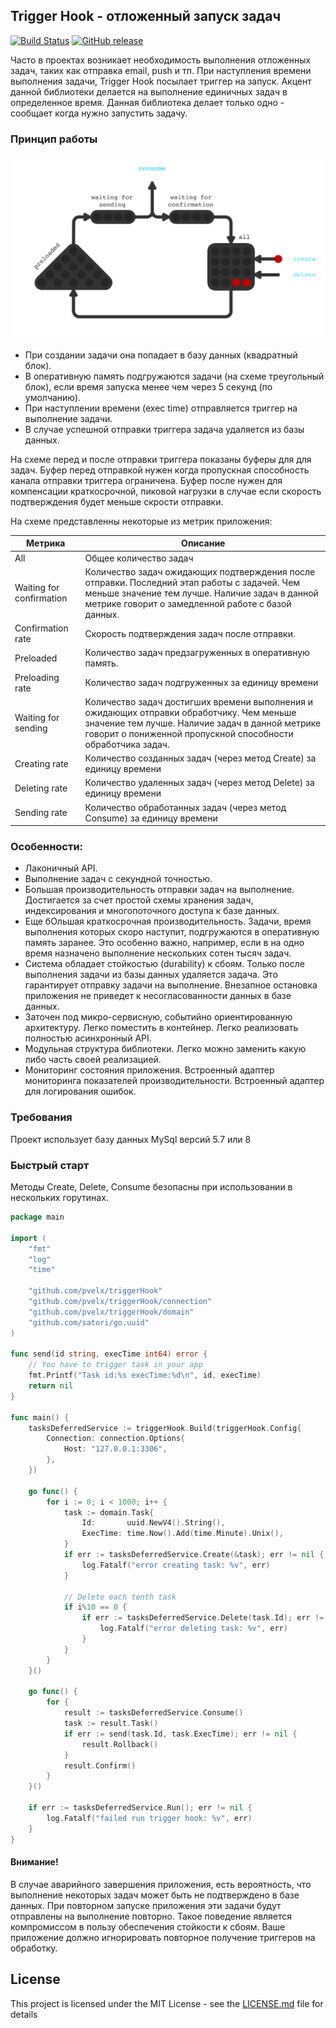 ## Trigger Hook - отложенный запуск задач

[![Build Status](https://travis-ci.com/pvelx/triggerhook.svg?branch=master)](https://travis-ci.com/pvelx/triggerhook)
[![GitHub release](https://img.shields.io/github/release/pvelx/triggerhook.svg?include_prereleases)](https://github.com/pvelx/triggerhook/releases/latest) 

Часто в проектах возникает необходимость выполнения отложенных задач, таких как отправка email, push и тп. 
При наступления времени выполнения задачи, Trigger Hook посылает триггер на запуск.
Акцент данной библиотеки делается на выполнение единичных задач в определенное время.
Данная библиотека делает только одно - сообщает когда нужно запустить задачу. 

### Принцип работы

![Principle of operation](scheme.gif)

- При создании задачи она попадает в базу данных (квадратный блок).
- В оперативную память подгружаются задачи (на схеме треугольный блок), 
если время запуска менее чем через 5 секунд (по умолчанию).
- При наступлении времени (exec time) отправляется триггер на выполнение задачи.
- В случае успешной отправки триггера задача удаляется из базы данных. 

На схеме перед и после отправки триггера показаны буферы для для задач. 
Буфер перед отправкой нужен когда пропускная способность канала отправки триггера ограничена.
Буфер после нужен для компенсации краткосрочной, 
пиковой нагрузки в случае если скорость подтверждения будет меньше скрости отправки.

На схеме представленны некоторые из метрик приложения:

Метрика  | Описание
------------------|----------------------
All|Общее количество задач
Waiting for confirmation | Количество задач ожидающих подтверждения после отправки. Последний этап работы с задачей. Чем меньше значение тем лучше. Наличие задач в данной метрике говорит о замедленной работе с базой данных.
Confirmation rate | Скорость подтверждения задач после отправки.
Preloaded | Количество задач предзагруженных в оперативную память.
Preloading rate | Количество задач подгруженных за единицу времени
Waiting for sending | Количество задач достигших времени выполнения и ожидающих отправки обработчику. Чем меньше значение тем лучше. Наличие задач в данной метрике говорит о пониженной пропускной способности обработчика задач.
Creating rate | Количество созданных задач (через метод Create) за единицу времени
Deleting rate | Количество удаленных задач (через метод Delete) за единицу времени 
Sending rate | Количество обработанных задач (через метод Consume) за единицу времени 


### Особенности:
- Лаконичный API.
- Выполнение задач с секундной точностью.
- Большая производительность отправки задач на выполнение. Достигается за счет простой схемы хранения задач, индексирования и многопоточного доступа к базе данных.
- Еще бОльшая краткосрочная производительность. Задачи, время выполнения которых скоро наступит, подгружаются в оперативную память заранее. Это особенно важно, например, если в на одно время назначено выполнение нескольких сотен тысяч задач. 
- Система обладает стойкостью (durability) к сбоям. Только после выполнения задачи из базы данных удаляется задача. Это гарантирует отправку задачи на выполнение. Внезапное остановка приложения не приведет к несогласованности данных в базе данных.
- Заточен под микро-сервисную, событийно ориентированную архитектуру. Легко поместить в контейнер. Легко реализовать полностью асинхронный API.
- Модульная структура библиотеки. Легко можно заменить какую либо часть своей реализацией. 
- Мониторинг состояния приложения. Встроенный адаптер мониторинга показателей производительности. Встроенный адаптер для логирования ошибок.

### Требования

Проект использует базу данных MySql версий 5.7 или 8

### Быстрый старт

Методы Create, Delete, Consume безопасны при использовании в нескольких горутинах.

```go
package main

import (
	"fmt"
	"log"
	"time"

	"github.com/pvelx/triggerHook"
	"github.com/pvelx/triggerHook/connection"
	"github.com/pvelx/triggerHook/domain"
	"github.com/satori/go.uuid"
)

func send(id string, execTime int64) error {
	// You have to trigger task in your app
	fmt.Printf("Task id:%s execTime:%d\n", id, execTime)
	return nil
}

func main() {
	tasksDeferredService := triggerHook.Build(triggerHook.Config{
		Connection: connection.Options{
			Host: "127.0.0.1:3306",
		},
	})

	go func() {
		for i := 0; i < 1000; i++ {
			task := domain.Task{
				Id:       uuid.NewV4().String(),
				ExecTime: time.Now().Add(time.Minute).Unix(),
			}
			if err := tasksDeferredService.Create(&task); err != nil {
				log.Fatalf("error creating task: %v", err)
			}

			// Delete each tenth task
			if i%10 == 0 {
				if err := tasksDeferredService.Delete(task.Id); err != nil {
					log.Fatalf("error deleting task: %v", err)
				}
			}
		}
	}()

	go func() {
		for {
			result := tasksDeferredService.Consume()
			task := result.Task()
			if err := send(task.Id, task.ExecTime); err != nil {
				result.Rollback()
			}
			result.Confirm()
		}
	}()

	if err := tasksDeferredService.Run(); err != nil {
		log.Fatalf("failed run trigger hook: %v", err)
	}
}
```


#### Внимание!
В случае аварийного завершения приложения, есть вероятность, что выполнение некоторых задач может быть не подтверждено в базе данных. 
При повторном запуске приложения эти задачи будут отправлены на выполнение повторно. 
Такое поведение является компромиссом в пользу обеспечения стойкости к сбоям. 
Ваше приложение должно игнорировать повторное получение триггеров на обработку.


## License

This project is licensed under the MIT License - see the [LICENSE.md](LICENSE.md) file for details